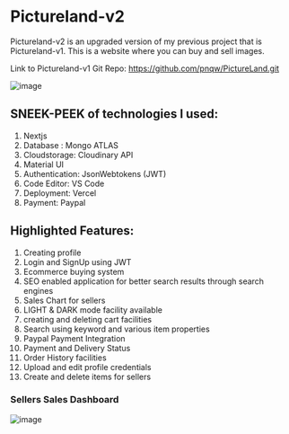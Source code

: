 # Pictureland-v2
Pictureland-v2 is an upgraded version of my previous project that is Pictureland-v1. This is a website where you can buy and sell images.

Link to Pictureland-v1 Git Repo: https://github.com/pnqw/PictureLand.git

![image](https://user-images.githubusercontent.com/63235918/182243829-96ceb179-7a64-4b92-a85d-69ce218807d8.png)

## SNEEK-PEEK of technologies I used:

1) Nextjs
2) Database : Mongo ATLAS
3) Cloudstorage: Cloudinary API
4) Material UI
5) Authentication: JsonWebtokens (JWT)
6) Code Editor: VS Code
7) Deployment: Vercel
8) Payment: Paypal

## Highlighted Features:

1) Creating profile
2) Login and SignUp using JWT
3) Ecommerce buying system
4) SEO enabled application for better search results through search engines 
5) Sales Chart for sellers
6) LIGHT & DARK mode facility available
7) creating and deleting cart facilities
8) Search using keyword and various item properties
9) Paypal Payment Integration
10) Payment and Delivery Status
11) Order History facilities
12) Upload and edit profile credentials
13) Create and delete items for sellers

### Sellers Sales Dashboard
![image](https://user-images.githubusercontent.com/63235918/182243893-d840f6c7-4bbc-43c8-9eb0-8c2ed5a03b93.png)


